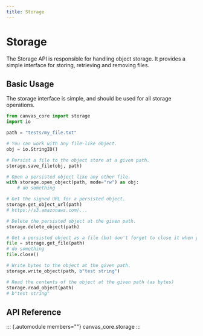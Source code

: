```yaml
---
title: Storage
---
```


# Storage

The Storage API is responsible for handling object storage. It provides
a simple interface for storing, retrieving and removing files.

## Basic Usage

The storage interface is simple, and should be used for all storage
operations.

``` python
from canvas_core import storage
import io

path = "tests/my_file.txt"

# You can work with any file-like object.
obj = io.StringIO()

# Persist a file to the object store at a given path.
storage.save_file(obj, path)

# Open a persisted object like any other file.
with storage.open_object(path, mode="rw") as obj:
    # do something

# Get the signed URL for a persisted object.
storage.get_object_url(path)
# https://s3.amazonaws.com/...

# Delete the persisted object at the given path.
storage.delete_object(path)

# Get a persisted object as a file (but don't forget to close it when you're done!).
file = storage.get_file(path)
# do something
file.close()

# Write bytes to the object at the given path.
storage.write_object(path, b"test string")

# Read the contents of the object at the given path (as bytes)
storage.read_object(path)
# b"test string"
```

## API Reference

::: {.automodule members=""}
canvas_core.storage
:::
